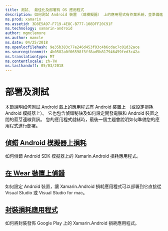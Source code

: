 ```yaml
---
title: 測試、 最佳化及部署有 OS 應用程式
description: 如何測試 Android 裝置 （或模擬器） 上的應用程式有作業系統，並準備進行部署。
ms.prod: xamarin
ms.assetid: 3D8E5A97-F719-4E8C-B777-108DFF20C91F
ms.technology: xamarin-android
author: mgmclemore
ms.author: mamcle
ms.date: 04/25/2018
ms.openlocfilehash: 9e35b383c77e246d453f03c4b6cdac7c01d32ace
ms.sourcegitcommit: 4b0582a0f06598f3ff8ad5b817946459fed3c42a
ms.translationtype: MT
ms.contentlocale: zh-TW
ms.lasthandoff: 05/03/2018
---
```

# <a name="deployment-and-testing"></a>部署及測試

本節說明如何測試 Android 戴上的應用程式有 Android 裝置上 （或設定損耗 Android 模擬器上）。 它也包含偵錯秘訣及如何設定開發電腦和 Android 裝置之間的藍芽連線資訊。
您的應用程式就緒時，最後一個主題會說明如何準備您的應用程式進行部署。

## <a name="debug-android-wear-on-an-emulatorandroidweardeploy-testdebug-on-emulatormd"></a>[偵錯 Android 模擬器上損耗](~/android/wear/deploy-test/debug-on-emulator.md)

如何偵錯 Android SDK 模擬器上的 Xamarin.Android 損耗應用程式。

## <a name="debug-on-a-wear-deviceandroidweardeploy-testdebug-on-devicemd"></a>[在 Wear 裝置上偵錯](~/android/wear/deploy-test/debug-on-device.md)

如何設定 Android 裝置，讓 Xamarin.Android 損耗應用程式可以部署到它直接從 Visual Studio 或 Visual Studio for mac。

##  <a name="packaging-wear-appsandroidweardeploy-testpackagingmd"></a>[封裝損耗應用程式](~/android/wear/deploy-test/packaging.md)

如何將封裝發佈 Google Play 上的 Xamarin.Android 損耗應用程式。

